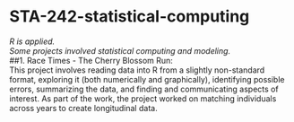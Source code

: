 # STA-242-statistical-computing
_R is applied._         
_Some projects involved statistical computing and modeling._            
##1. Race Times - The Cherry Blossom Run:               
This project involves reading data into R from a slightly non-standard format, exploring it (both numerically and graphically), identifying possible errors, summarizing the data, and finding and communicating aspects of interest. As part of the work, the project worked on matching individuals across years to create longitudinal data.
